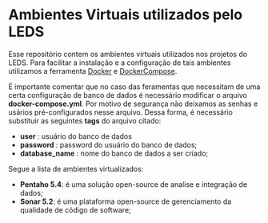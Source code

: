 # Ambientes Virtuais utilizados pelo LEDS
Esse repositório contem os ambientes virtuais utilizados nos projetos do LEDS. Para facilitar a instalação e a configuração de tais ambientes utilizamos a ferramenta [Docker](https://www.docker.com/) e [DockerCompose](https://www.docker.com/docker-compose).

 É importante comentar que no caso das feramentas que necessitam de uma certa configuração de banco de dados é necessário modificar o arquivo __docker-compose.yml__. Por motivo de segurança não deixamos as senhas e usários pré-configurados nesse arquivo. Dessa forma, é necessário substituir as seguintes __tags__ do arquivo citado:

 * __user__ : usuário do banco de dados
 * __password__ : password do usuário do banco de dados;
 * __database_name__ : nome do banco de dados a ser criado;

Segue a lista de ambientes virtualizados:
* __Pentaho 5.4__: é uma solução open-source de analise e integração de dados;
* __Sonar 5.2__: é uma plataforma open-source de gerenciamento da qualidade de código de software;
